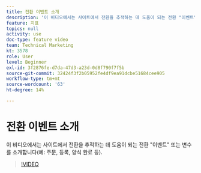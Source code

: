 ```yaml
---
title: 전환 이벤트 소개
description: '이 비디오에서는 사이트에서 전환을 추적하는 데 도움이 되는 전환 "이벤트" 또는 변수를 소개합니다(예: 주문, 등록, 양식 완료 등).'
feature: 지표
topics: null
activity: use
doc-type: feature video
team: Technical Marketing
kt: 3578
role: User
level: Beginner
exl-id: 3f2876fe-d7da-47d3-a23d-0d8f790f7f5b
source-git-commit: 32424f3f2b05952fe4df9ea91dcbe51684cee905
workflow-type: tm+mt
source-wordcount: '63'
ht-degree: 14%

---
```


# 전환 이벤트 소개

이 비디오에서는 사이트에서 전환을 추적하는 데 도움이 되는 전환 &quot;이벤트&quot; 또는 변수를 소개합니다(예: 주문, 등록, 양식 완료 등).

>[!VIDEO](https://video.tv.adobe.com/v/28764/?quality=12)
